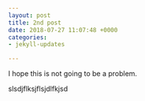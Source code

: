```yaml
---
layout: post
title: 2nd post
date: 2018-07-27 11:07:48 +0000
categories:
- jekyll-updates

---
```

I hope this is not going to be a problem.

slsdjflksjflsjdlfkjsd
